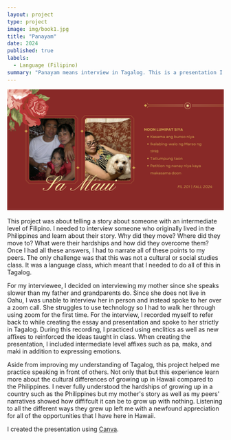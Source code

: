 ```yaml
---
layout: project
type: project
image: img/book1.jpg
title: "Panayam"
date: 2024
published: true
labels:
  - Language (Filipino)
summary: "Panayam means interview in Tagalog. This is a presentation I created when I took FIL 201."
---
```

<div class="text-center p-4">
  <img width="1000px" src="../img/fil-2.png" class="img-thumbnail" >
</div>

This project was about telling a story about someone with an intermediate level of Filipino. I needed to interview someone who originally lived in the Philippines and learn about their story. Why did they move? Where did they move to? What were their hardships and how did they overcome them? Once I had all these answers, I had to narrate all of these points to my peers. The only challenge was that this was not a cultural or social studies class. It was a language class, which meant that I needed to do all of this in Tagalog.

For my interviewee, I decided on interviewing my mother since she speaks slower than my father and grandparents do. Since she does not live in Oahu, I was unable to interview her in person and instead spoke to her over a zoom call. She struggles to use technology so I had to walk her through using zoom for the first time. For the interview, I recorded myself to refer back to while creating the essay and presentation and spoke to her strictly in Tagalog. During this recording, I practiced using enclitics as well as new affixes to reinforced the ideas taught in class. When creating the presentation, I included intermediate level affixes such as pa, maka, and maki in addition to expressing emotions. 

Aside from improving my understanding of Tagalog, this project helped me practice speaking in front of others. Not only that but this experience learn more about the cultural differences of growing up in Hawaii compared to the Philippines. I never fully understood the hardships of growing up in a country such as the Philippines but my mother's story as well as my peers' narratives showed how diffifcult it can be to grow up with nothing. Listening to all the different ways they grew up left me with a newfound appreciation for all of the opportunities that I have here in Hawaii.


I created the presentation using [Canva](https://www.canva.com/design/DAGXK3Fz67o/m0Pav1Bieb_pyT7F7BgvOw/edit?utm_content=DAGXK3Fz67o&utm_campaign=designshare&utm_medium=link2&utm_source=sharebutton).
